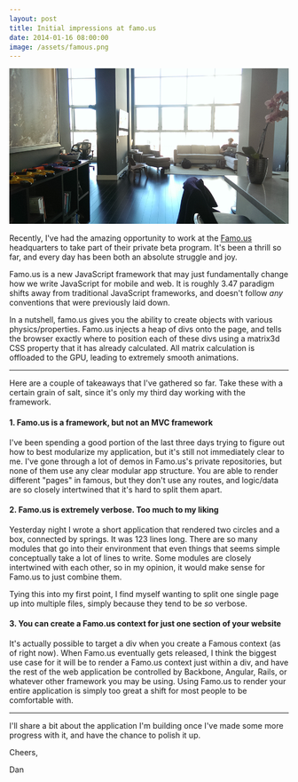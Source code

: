```yaml
---
layout: post
title: Initial impressions at famo.us
date: 2014-01-16 08:00:00
image: /assets/famous.png
---
```

![Typical day at Famo.us](/assets/famous.png)

Recently, I've had the amazing opportunity to work at the [Famo.us](http://famo.us/) headquarters to take part of their private beta program. It's been a thrill so far, and every day has been both an absolute struggle and joy.

Famo.us is a new JavaScript framework that may just fundamentally change how we write JavaScript for mobile and web. It is roughly 3.47 paradigm shifts away from traditional JavaScript frameworks, and doesn't follow *any* conventions that were previously laid down.

In a nutshell, famo.us gives you the ability to create objects with various physics/properties. Famo.us injects a heap of divs onto the page, and tells the browser exactly where to position each of these divs using a matrix3d CSS property that it has already calculated. All matrix calculation is offloaded to the GPU, leading to extremely smooth animations.

---

Here are a couple of takeaways that I've gathered so far. Take these with a certain grain of salt, since it's only my third day working with the framework.

#### 1. Famo.us is a framework, but not an MVC framework

I've been spending a good portion of the last three days trying to figure out how to best modularize my application, but it's still not immediately clear to me. I've gone through a lot of demos in Famo.us's private repositories, but none of them use any clear modular app structure. You are able to render different "pages" in famous, but they don't use any routes, and logic/data are so closely intertwined that it's hard to split them apart.

#### 2. Famo.us is extremely verbose. Too much to my liking

Yesterday night I wrote a short application that rendered two circles and a box, connected by springs. It was 123 lines long. There are so many modules that go into their environment that even things that seems simple conceptually take a lot of lines to write. Some modules are closely intertwined with each other, so in my opinion, it would make sense for Famo.us to just combine them.

Tying this into my first point, I find myself wanting to split one single page up into multiple files, simply because they tend to be *so* verbose.

#### 3. You can create a Famo.us context for just one section of your website

It's actually possible to target a div when you create a Famous context (as of right now). When Famo.us eventually gets released, I think the biggest use case for it will be to render a Famo.us context just within a div, and have the rest of the web application be controlled by Backbone, Angular, Rails, or whatever other framework you may be using. Using Famo.us to render your entire application is simply too great a shift for most people to be comfortable with.

---

I'll share a bit about the application I'm building once I've made some more progress with it, and have the chance to polish it up.

Cheers,

Dan